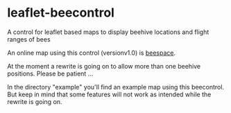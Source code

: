 leaflet-beecontrol
==================

A control for leaflet based maps to display beehive locations and flight ranges of bees

An online map using this control (versionv1.0) is [beespace](http://www.homecrossing.de/beespace/).

At the moment a rewrite is going on to allow more than one beehive positions. Please be patient ...

In the directory "example" you'll find an example map using this beecontrol. But keep in mind that some features will not work as intended while the rewrite is going on.
